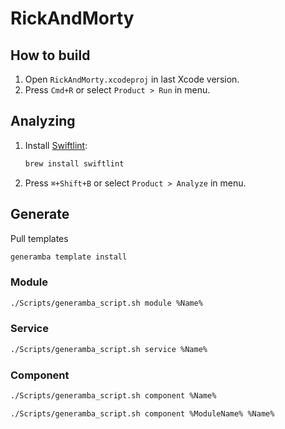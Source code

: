 # RickAndMorty

## How to build

1. Open `RickAndMorty.xcodeproj` in last Xcode version.
1. Press `Cmd+R` or select `Product > Run` in menu.

## Analyzing

1. Install [Swiftlint](https://github.com/realm/swiftlint):

    ```bash
    brew install swiftlint
    ```
  
1. Press `⌘+Shift+B` or select `Product > Analyze` in menu.

## Generate

Pull templates

```bash
generamba template install
```

### Module

```bash
./Scripts/generamba_script.sh module %Name%
```

### Service

```bash
./Scripts/generamba_script.sh service %Name%
```

### Component

```bash
./Scripts/generamba_script.sh component %Name%
```

```bash
./Scripts/generamba_script.sh component %ModuleName% %Name%
```
